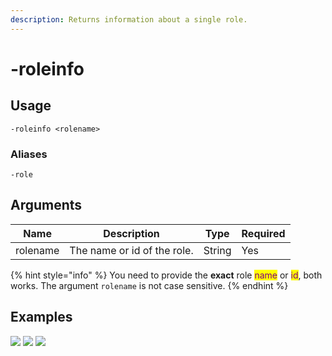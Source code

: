 ```yaml
---
description: Returns information about a single role.
---
```


# -roleinfo

## Usage

```
-roleinfo <rolename>
```

### Aliases

```
-role
```

## Arguments

| Name     | Description                 | Type   | Required |
| -------- | --------------------------- | ------ | -------- |
| rolename | The name or id of the role. | String | Yes      |

{% hint style="info" %}
You need to provide the **exact** role <mark style="color:purple;">name</mark> or <mark style="color:purple;">id</mark>, both works. The argument `rolename` is not case sensitive.
{% endhint %}

## Examples

![](https://user-images.githubusercontent.com/111157596/230731957-823c0bfc-6f83-43b8-b8cd-5eab64a5f289.png) ![](https://user-images.githubusercontent.com/111157596/230731960-29904b68-0a78-4cf4-9445-452a6f60335b.png) ![](https://user-images.githubusercontent.com/111157596/230731964-c3625587-6e41-4d9b-92e5-0e14ec717caf.png)
